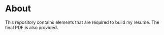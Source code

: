 # About

This repository contains elements that are required to build my resume. The final PDF is also provided.

